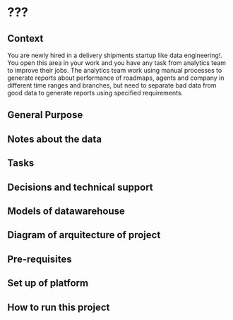 # ???
## Context
You are newly hired in a delivery shipments startup like data engineering!. You open this area in your work and you have any task from analytics team to improve their jobs.
The analytics team work using manual processes to generate reports about performance of roadmaps, agents and company in different time ranges and branches, but need to separate bad data from good data to generate reports using specified requirements.

## General Purpose


## Notes about the data


## Tasks


## Decisions and technical support 


## Models of datawarehouse


## Diagram of arquitecture of project


## Pre-requisites


## Set up of platform


## How to run this project

